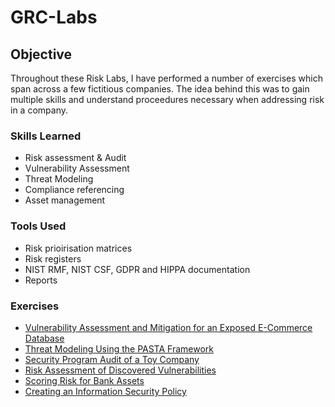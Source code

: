 # GRC-Labs

## Objective

Throughout these Risk Labs, I have performed a number of exercises which span across a few fictitious companies. The idea behind this was to gain multiple skills and understand proceedures necessary when addressing risk in a company.

### Skills Learned

- Risk assessment & Audit
- Vulnerability Assessment
- Threat Modeling
- Compliance referencing
- Asset management

### Tools Used

- Risk prioirisation matrices
- Risk registers
- NIST RMF, NIST CSF, GDPR and HIPPA documentation
- Reports

### Exercises
- <a href="https://github.com/JustA-Byte/Risk-Lab/blob/main/Vulnerability%20Assessment%20and%20Mitigation%20for%20an%20Exposed%20E-Commerce%20Database.md"> Vulnerability Assessment and Mitigation for an Exposed E-Commerce Database </a>
- <a href="https://github.com/JustA-Byte/Risk-Lab/blob/main/Threat%20Modeling%20Using%20the%20PASTA%20Framework.md"> Threat Modeling Using the PASTA Framework </a>
- <a href="https://github.com/JustA-Byte/Risk-Lab/blob/main/Security%20Program%20Audit%20of%20a%20Toy%20Company.md"> Security Program Audit of a Toy Company </a>
- <a href="https://github.com/JustA-Byte/Risk-Lab/blob/main/Risk%20Assessment%20of%20Discovered%20Vulnerabilities.md"> Risk Assessment of Discovered Vulnerabilities </a>
- <a href="https://github.com/JustA-Byte/Risk-Lab/blob/main/Scoring%20Risk%20for%20Bank%20Assets.md"> Scoring Risk for Bank Assets </a>
- <a href="https://github.com/JustA-Byte/GRC-Labs/blob/main/Creating%20an%20Information%20Security%20Policy.md"> Creating an Information Security Policy </a>

